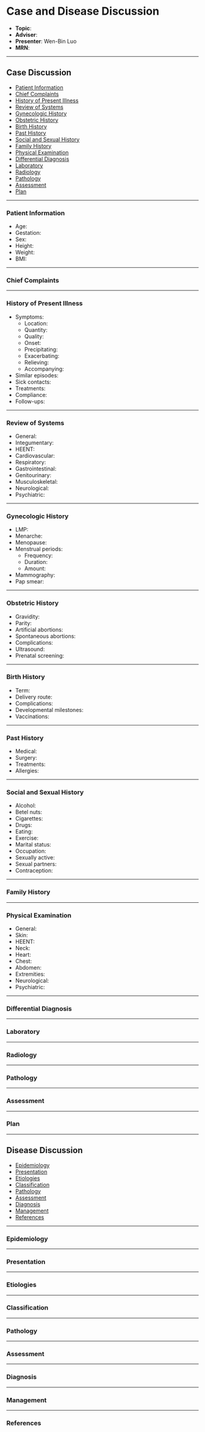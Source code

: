 # Case and Disease Discussion

- **Topic**:
- **Adviser**:
- **Presenter**: Wen-Bin Luo
- **MRN**:

---

## Case Discussion

- [Patient Information](#patient-information)
- [Chief Complaints](#chief-complaints)
- [History of Present Illness](#history-of-present-illness)
- [Review of Systems](#review-of-systems)
- [Gynecologic History](#gynecologic-history)
- [Obstetric History](#obstetric-history)
- [Birth History](#birth-history)
- [Past History](#past-history)
- [Social and Sexual History](#social-and-sexual-history)
- [Family History](#family-history)
- [Physical Examination](#physical-examination)
- [Differential Diagnosis](#differential-diagnosis)
- [Laboratory](#laboratory)
- [Radiology](#radiology)
- [Pathology](#pathology)
- [Assessment](#assessment)
- [Plan](#plan)

---

### Patient Information

- Age:
- Gestation:
- Sex:
- Height:
- Weight:
- BMI:

---

### Chief Complaints

---

### History of Present Illness

- Symptoms:
	- Location:
	- Quantity:
	- Quality:
	- Onset:
	- Precipitating:
	- Exacerbating:
	- Relieving:
	- Accompanying:
- Similar episodes:
- Sick contacts:
- Treatments:
- Compliance:
- Follow-ups:

---

### Review of Systems

- General:
- Integumentary:
- HEENT:
- Cardiovascular:
- Respiratory:
- Gastrointestinal:
- Genitourinary:
- Musculoskeletal:
- Neurological:
- Psychiatric:

---

### Gynecologic History

- LMP:
- Menarche:
- Menopause:
- Menstrual periods:
	- Frequency:
	- Duration:
	- Amount:
- Mammography:
- Pap smear:

---

### Obstetric History

- Gravidity:
- Parity:
- Artificial abortions:
- Spontaneous abortions:
- Complications:
- Ultrasound:
- Prenatal screening:

---

### Birth History

- Term:
- Delivery route:
- Complications:
- Developmental milestones:
- Vaccinations:

---

### Past History

- Medical:
- Surgery:
- Treatments:
- Allergies:

---

### Social and Sexual History

- Alcohol:
- Betel nuts:
- Cigarettes:
- Drugs:
- Eating:
- Exercise:
- Marital status:
- Occupation:
- Sexually active:
- Sexual partners:
- Contraception:

---

### Family History

---

### Physical Examination

- General:
- Skin:
- HEENT:
- Neck:
- Heart:
- Chest:
- Abdomen:
- Extremities:
- Neurological:
- Psychiatric:

---

### Differential Diagnosis

---

### Laboratory

---

### Radiology

---

### Pathology

---

### Assessment

---

### Plan

---

## Disease Discussion

- [Epidemiology](#epidemiology)
- [Presentation](#presentation)
- [Etiologies](#etiologies)
- [Classification](#classification)
- [Pathology](#pathology)
- [Assessment](#assessment)
- [Diagnosis](#diagnosis)
- [Management](#management)
- [References](#references)

---

### Epidemiology

---

### Presentation

---

### Etiologies

---

### Classification

---

### Pathology

---

### Assessment

---

### Diagnosis

---

### Management

---

### References
